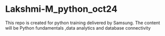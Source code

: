 # Lakshmi-M_python_oct24
This repo is created for python training delivered by Samsung. The content will be Python fundamentals ,data analytics and database connectivity
